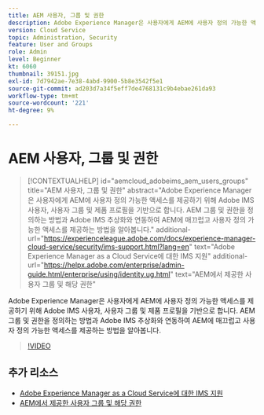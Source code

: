 ```yaml
---
title: AEM 사용자, 그룹 및 권한
description: Adobe Experience Manager은 사용자에게 AEM에 사용자 정의 가능한 액세스를 제공하기 위해 Adobe IMS 사용자, 사용자 그룹 및 제품 프로필을 기반으로 합니다. AEM 그룹 및 권한을 정의하는 방법과 Adobe IMS 추상화와 연동하여 AEM에 매끄럽고 사용자 정의 가능한 액세스를 제공하는 방법을 알아봅니다.
version: Cloud Service
topic: Administration, Security
feature: User and Groups
role: Admin
level: Beginner
kt: 6060
thumbnail: 39151.jpg
exl-id: 7d7942ae-7e38-4abd-9900-5b8e3542f5e1
source-git-commit: ad203d7a34f5eff7de4768131c9b4ebae261da93
workflow-type: tm+mt
source-wordcount: '221'
ht-degree: 9%

---
```


# AEM 사용자, 그룹 및 권한

>[!CONTEXTUALHELP]
>id="aemcloud_adobeims_aem_users_groups"
>title="AEM 사용자, 그룹 및 권한"
>abstract="Adobe Experience Manager은 사용자에게 AEM에 사용자 정의 가능한 액세스를 제공하기 위해 Adobe IMS 사용자, 사용자 그룹 및 제품 프로필을 기반으로 합니다. AEM 그룹 및 권한을 정의하는 방법과 Adobe IMS 추상화와 연동하여 AEM에 매끄럽고 사용자 정의 가능한 액세스를 제공하는 방법을 알아봅니다."
>additional-url="https://experienceleague.adobe.com/docs/experience-manager-cloud-service/security/ims-support.html?lang=en" text="Adobe Experience Manager as a Cloud Service에 대한 IMS 지원"
>additional-url="https://helpx.adobe.com/enterprise/admin-guide.html/enterprise/using/identity.ug.html" text="AEM에서 제공한 사용자 그룹 및 해당 권한"

Adobe Experience Manager은 사용자에게 AEM에 사용자 정의 가능한 액세스를 제공하기 위해 Adobe IMS 사용자, 사용자 그룹 및 제품 프로필을 기반으로 합니다. AEM 그룹 및 권한을 정의하는 방법과 Adobe IMS 추상화와 연동하여 AEM에 매끄럽고 사용자 정의 가능한 액세스를 제공하는 방법을 알아봅니다.

>[!VIDEO](https://video.tv.adobe.com/v/39151/?quality=12&learn=on)

## 추가 리소스

+ [Adobe Experience Manager as a Cloud Service에 대한 IMS 지원](https://experienceleague.adobe.com/docs/experience-manager-cloud-service/security/ims-support.html)
+ [AEM에서 제공한 사용자 그룹 및 해당 권한](https://experienceleague.adobe.com/docs/experience-manager-65/administering/security/security.html#built-in-users-and-groups)
